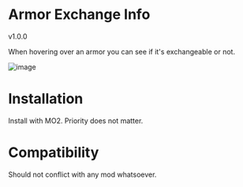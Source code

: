 # Armor Exchange Info
v1.0.0

When hovering over an armor you can see if it's exchangeable or not.

![image](https://github.com/user-attachments/assets/0eec2ea9-ce65-4318-a688-fe3be9baf8a2)

# Installation
Install with MO2. Priority does not matter.

# Compatibility
Should not conflict with any mod whatsoever.
